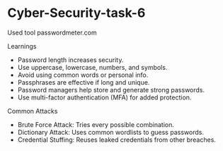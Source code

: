 # Cyber-Security-task-6

Used tool passwordmeter.com

Learnings 
- Password length increases security.
- Use uppercase, lowercase, numbers, and symbols.
- Avoid using common words or personal info.
- Passphrases are effective if long and unique.
- Password managers help store and generate strong passwords.
- Use multi-factor authentication (MFA) for added protection.

Common Attacks
- Brute Force Attack: Tries every possible combination.
- Dictionary Attack: Uses common wordlists to guess passwords.
- Credential Stuffing: Reuses leaked credentials from other breaches.
